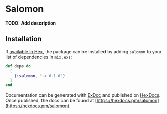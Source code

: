 # Salomon

**TODO: Add description**

## Installation

If [available in Hex](https://hex.pm/docs/publish), the package can be installed
by adding `salomon` to your list of dependencies in `mix.exs`:

```elixir
def deps do
  [
    {:salomon, "~> 0.1.0"}
  ]
end
```

Documentation can be generated with [ExDoc](https://github.com/elixir-lang/ex_doc)
and published on [HexDocs](https://hexdocs.pm). Once published, the docs can
be found at [https://hexdocs.pm/salomon](https://hexdocs.pm/salomon).


